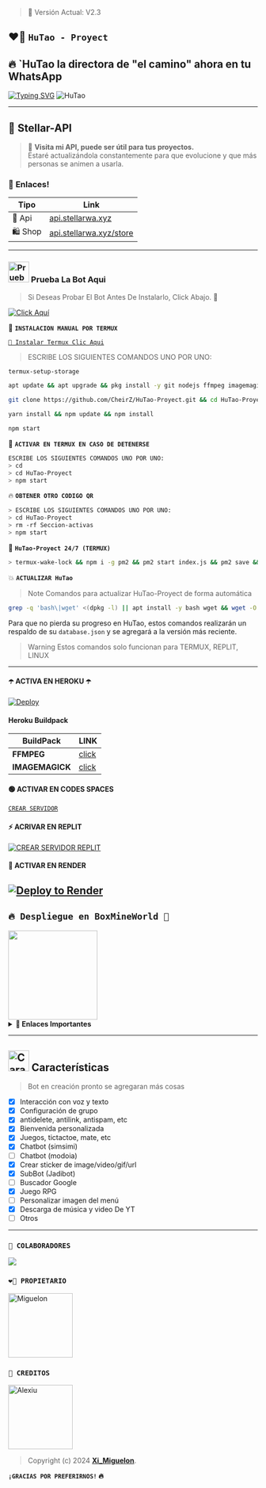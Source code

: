 > 💝 Versión Actual: V2.3

## ❤️‍🔥 **`HuTao - Proyect`**
## 🔥 **`HuTao la directora de "el camino" ahora en tu WhatsApp**
[![Typing SVG](https://readme-typing-svg.demolab.com?font=Fira+Code&pause=1000&color=FF0000&lines=Bienvenid@+a+mi+repositorio;disfruta+de+HuTao🦋+❤️‍🔥yajuuu🔥)](https://git.io/typing-svg)
![HuTao](https://files.catbox.moe/n46cln.png)

---

## 🌷 Stellar-API

> 💛 **Visita mi API, puede ser útil para tus proyectos.**  
> Estaré actualizándola constantemente para que evolucione y que más personas se animen a usarla.

### 🦠 **Enlaces!**


| Tipo      | Link                                                                 |
|--------------|------------------------------------------------------------------------|
| 🌱 Api        | [api.stellarwa.xyz](https://api.stellarwa.xyz)                         |
| 🛍️ Shop     | [api.stellarwa.xyz/store](https://api.stellarwa.xyz/store)             |

---

### <img src="https://i.pinimg.com/originals/19/80/6e/19806e91932e6054965fc83b85241270.gif" alt="Prueba La Bot Aqui" width="42" height="42"> Prueba La Bot Aqui

> Si Deseas Probar El Bot Antes De Instalarlo, Click Abajo. 🍟

[![Click Aquí](https://img.shields.io/badge/Grupo-HuTao-25D366?style=for-the-badge&logo=whatsapp&logoColor=white)](https://chat.whatsapp.com/KxHaM2J0NWPDR4RU24OmFw)

🍟 **`INSTALACION MANUAL POR TERMUX`**

[`🚩 Instalar Termux Clic Aqui`](https://www.mediafire.com/file/pqd980pnrqrz7r3/termux-app_v0.118.1+github-debug_arm64-v8a.apk/file)

> ESCRIBE LOS SIGUIENTES COMANDOS UNO POR UNO:

```bash
termux-setup-storage
```
```bash
apt update && apt upgrade && pkg install -y git nodejs ffmpeg imagemagick yarn
```
```bash
git clone https://github.com/CheirZ/HuTao-Proyect.git && cd HuTao-Proyect
```
```bash
yarn install && npm update && npm install
```
```bash
npm start
```

🍟 **`ACTIVAR EN TERMUX EN CASO DE DETENERSE`**
```bash
ESCRIBE LOS SIGUIENTES COMANDOS UNO POR UNO:
> cd 
> cd HuTao-Proyect
> npm start
```

🔥 **`OBTENER OTRO CODIGO QR`**
```bash
> ESCRIBE LOS SIGUIENTES COMANDOS UNO POR UNO:
> cd HuTao-Proyect
> rm -rf Seccion-activas
> npm start
```

🍟 **`HuTao-Proyect 24/7 (TERMUX)`**
```bash
> termux-wake-lock && npm i -g pm2 && pm2 start index.js && pm2 save && pm2 logs 
```

💥 **`ACTUALIZAR HuTao`**
> Note Comandos para actualizar HuTao-Proyect de forma automática
```bash
grep -q 'bash\|wget' <(dpkg -l) || apt install -y bash wget && wget -O - https://raw.githubusercontent.com/CheirZ/HuTao-Proyect/master/update.sh | bash
```
Para que no pierda su progreso en HuTao, estos comandos realizarán un respaldo de su `database.json` y se agregará a la versión más reciente.

> Warning Estos comandos solo funcionan para TERMUX, REPLIT, LINUX

---

#### ☂️ ACTIVA EN HEROKU ☂️
[![Deploy](https://www.herokucdn.com/deploy/button.svg)](https://heroku.com/deploy?template=https://github.com/CheirZ/HuTao-Proyect)

#### Heroku Buildpack
| BuildPack | LINK |
|--------|--------|
| **FFMPEG** |[click](https://github.com/jonathanong/heroku-buildpack-ffmpeg-latest) |
| **IMAGEMAGICK** | [click](https://github.com/DuckyTeam/heroku-buildpack-imagemagick) |

#### 🟢 ACTIVAR EN CODES SPACES 
[`CREAR SERVIDOR`](https://github.com/codespaces/new?skip_quickstart=true&machine=basicLinux32gb&repo=CheirZ/HuTao-Proyect&ref=main&geo=UsEast)

#### ⚡ ACRIVAR EN REPLIT
[![`CREAR SERVIDOR REPLIT`](https://repl.it/badge/github/CheirZ/HuTao-Proyect)](https://repl.it/github/CheirZ/HuTao-Proyect)

#### 🤍 ACTIVAR EN RENDER
[![Deploy to Render](https://render.com/images/deploy-to-render-button.svg)](https://dashboard.render.com/blueprint/new?repo=https%3A%2F%2Fgithub.com%CheirZ%HuTao-Proyect) 
---

## **`🔥 Despliegue en BoxMineWorld 🚀`**

<a href="https://boxmineworld.com">
  <img width="180px" src="https://i.imgur.com/allAyd4.png"/>
</a>

<details>
 <summary><b>📎 Enlaces Importantes</b></summary>

- **Pagina Oficial:** [`Boxmineworld`](https://boxmineworld.com)
- **Tutorial - Crear cuenta en la Dashboard:** [`Dashboard`](https://www.youtube.com/watch?v=ZAwBLuNmIlI)
- **Dashboard:** [`Dash`](https://dash.boxmineworld.com)
- **Panel:** [`Aquí`](https://panel.boxmineworld.com)
- **Dudas sobre el Host:** [`Discord`](https://discord.gg/84qsr4v) _(Preguntar por Vicemi)_
- **Canal de WhatsApp:** [`Aquí`](https://whatsapp.com/channel/0029Va71C1q2UPBOICnxu83r)

</details>

---

## <img src="https://i.pinimg.com/originals/73/69/6e/73696e022df7cd5cb3d999c6875361dd.gif" alt="Características" width="42" height="42"> Características

> Bot en creación pronto se agregaran más cosas 

- [x] Interacción con voz y texto
- [x] Configuración de grupo
- [x] antidelete, antilink, antispam, etc
- [x] Bienvenida personalizada
- [x] Juegos, tictactoe, mate, etc
- [x] Chatbot (simsimi)
- [ ] Chatbot (modoia)
- [x] Crear sticker de image/video/gif/url
- [x] SubBot (Jadibot)
- [ ] Buscador Google
- [x] Juego RPG
- [ ] Personalizar imagen del menú
- [x] Descarga de música y video De YT
- [ ] Otros

--- 


### **`🦋 COLABORADORES`**
<a href="https://github.com/CheirZ/Hutao-Proyect/graphs/contributors">
<img src="https://contrib.rocks/image?repo=CheirZ/Hutao-Proyect" /> 
</a>

### **`❤️‍🔥 PROPIETARIO`**
<a
href="https://github.com/CheirZ"><img src="https://github.com/CheirZ.png" width="130" height="130" alt="Miguelon"/></a>

### **`🎍 CREDITOS`**
<a
href="https://github.com/DevAlexJs"><img src="https://github.com/DevAlexJs.png" width="130" height="130" alt="Alexiu"/></a>

> Copyright (c) 2024 **[Xi_Miguelon](https://whatsapp.com/channel/0029Vawz6Y91SWsyLezeAb0f)**.

**`¡GRACIAS POR PREFERIRNOS!` 🔥**
